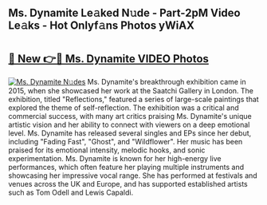 ## Ms. Dynamite Le𝚊ked N𝚞de - Part-2pM Video Le𝚊ks - Hot Onlyf𝚊ns Photos yWiAX

# <h2><a href="http://ab68597.deff.icu/?id=Ms.+Dynamite">🔗 New 👉🔴 Ms. Dynamite VIDEO Photos</a></h2>

[![Ms. Dynamite N𝚞des](https://i.imgur.com/rIISA9y.gif)](http://ab68597.deff.icu/?id=Ms.+Dynamite)
Ms. Dynamite's breakthrough exhibition came in 2015, when she showcased her work at the Saatchi Gallery in London. The exhibition, titled "Reflections," featured a series of large-scale paintings that explored the theme of self-reflection. The exhibition was a critical and commercial success, with many art critics praising Ms. Dynamite's unique artistic vision and her ability to connect with viewers on a deep emotional level. Ms. Dynamite has released several singles and EPs since her debut, including "Fading Fast", "Ghost", and "Wildflower". Her music has been praised for its emotional intensity, melodic hooks, and sonic experimentation. Ms. Dynamite is known for her high-energy live performances, which often feature her playing multiple instruments and showcasing her impressive vocal range. She has performed at festivals and venues across the UK and Europe, and has supported established artists such as Tom Odell and Lewis Capaldi.
